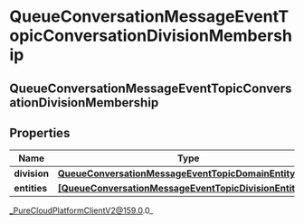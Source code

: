 # QueueConversationMessageEventTopicConversationDivisionMembership

## QueueConversationMessageEventTopicConversationDivisionMembership

## Properties

|Name | Type | Description | Notes|
|------------ | ------------- | ------------- | -------------|
| **division** | [**QueueConversationMessageEventTopicDomainEntityRef**](QueueConversationMessageEventTopicDomainEntityRef) |  | [optional] |
| **entities** | [**[QueueConversationMessageEventTopicDivisionEntityRef]**](QueueConversationMessageEventTopicDivisionEntityRef) |  | [optional] |



_PureCloudPlatformClientV2@159.0.0_
